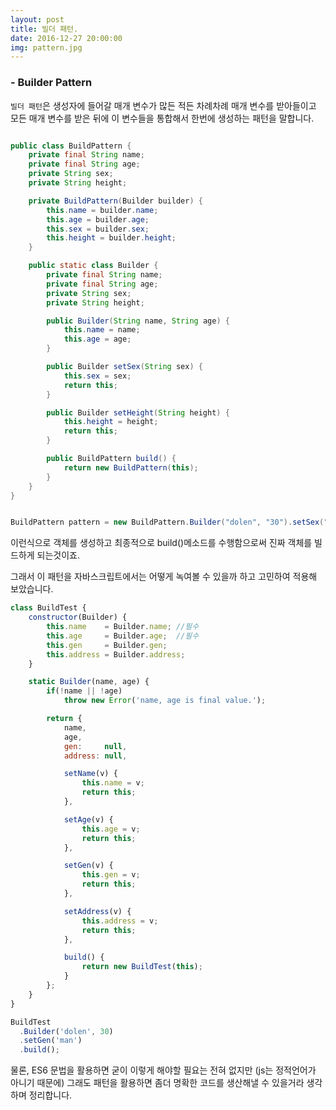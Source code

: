 ```yaml
---
layout: post
title: 빌더 패턴.
date: 2016-12-27 20:00:00
img: pattern.jpg
---
```


### - Builder Pattern

`빌더 패턴`은 생성자에 들어갈 매개 변수가 많든 적든 차례차례 매개 변수를 받아들이고 모든 매개 변수를 받은 뒤에 이 변수들을 통합해서 한번에 생성하는 패턴을 말합니다.  

```java

public class BuildPattern {
    private final String name;
    private final String age;
    private String sex;
    private String height;

    private BuildPattern(Builder builder) {
        this.name = builder.name;
        this.age = builder.age;
        this.sex = builder.sex;
        this.height = builder.height;
    }

    public static class Builder {
        private final String name;
        private final String age;
        private String sex;
        private String height;

        public Builder(String name, String age) {
            this.name = name;
            this.age = age;
        }

        public Builder setSex(String sex) {
            this.sex = sex;
            return this;
        }

        public Builder setHeight(String height) {
            this.height = height;
            return this;
        }

        public BuildPattern build() {
            return new BuildPattern(this);
        }
    }
}


BuildPattern pattern = new BuildPattern.Builder("dolen", "30").setSex("man").setHeight("173").build(); //객체의 생성

```

이런식으로 객체를 생성하고 최종적으로 build()메소드를 수행함으로써 진짜 객체를 빌드하게 되는것이죠.

그래서 이 패턴을 자바스크립트에서는 어떻게 녹여볼 수 있을까 하고 고민하여 적용해 보았습니다.  



```javascript
class BuildTest {
    constructor(Builder) {
        this.name    = Builder.name; //필수
        this.age 	 = Builder.age;  //필수
        this.gen     = Builder.gen;
        this.address = Builder.address;
    }

    static Builder(name, age) {
        if(!name || !age)
            throw new Error('name, age is final value.');

        return {
            name,
            age,
            gen:     null,
            address: null,

            setName(v) {
                this.name = v;
                return this;
            },

            setAge(v) {
                this.age = v;
                return this;
            },

            setGen(v) {
                this.gen = v;
                return this;
            },

            setAddress(v) {
                this.address = v;
                return this;
            },

            build() {
                return new BuildTest(this);
            }
        };
    }
}

BuildTest
  .Builder('dolen', 30)
  .setGen('man')
  .build();
```

물론, ES6 문법을 활용하면 굳이 이렇게 해야할 필요는 전혀 없지만 (js는 정적언어가 아니기 때문에) 그래도 패턴을 활용하면 좀더 명확한 코드를 생산해낼 수 있을거라 생각하며 정리합니다.  
